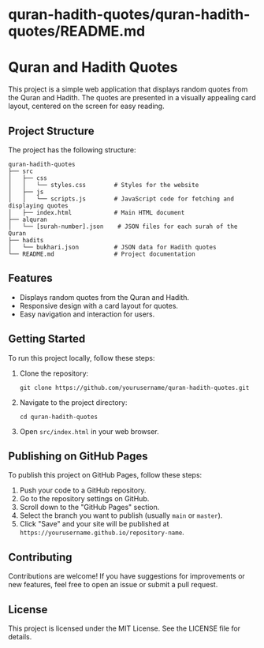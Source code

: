 # quran-hadith-quotes/quran-hadith-quotes/README.md

# Quran and Hadith Quotes

This project is a simple web application that displays random quotes from the Quran and Hadith. The quotes are presented in a visually appealing card layout, centered on the screen for easy reading.

## Project Structure

The project has the following structure:

```
quran-hadith-quotes
├── src
│   ├── css
│   │   └── styles.css        # Styles for the website
│   ├── js
│   │   └── scripts.js        # JavaScript code for fetching and displaying quotes
│   ├── index.html            # Main HTML document
├── alquran
│   └── [surah-number].json    # JSON files for each surah of the Quran
├── hadits
│   └── bukhari.json          # JSON data for Hadith quotes
└── README.md                 # Project documentation
```

## Features

- Displays random quotes from the Quran and Hadith.
- Responsive design with a card layout for quotes.
- Easy navigation and interaction for users.

## Getting Started

To run this project locally, follow these steps:

1. Clone the repository:
   ```
   git clone https://github.com/yourusername/quran-hadith-quotes.git
   ```

2. Navigate to the project directory:
   ```
   cd quran-hadith-quotes
   ```

3. Open `src/index.html` in your web browser.

## Publishing on GitHub Pages

To publish this project on GitHub Pages, follow these steps:

1. Push your code to a GitHub repository.
2. Go to the repository settings on GitHub.
3. Scroll down to the "GitHub Pages" section.
4. Select the branch you want to publish (usually `main` or `master`).
5. Click "Save" and your site will be published at `https://yourusername.github.io/repository-name`.

## Contributing

Contributions are welcome! If you have suggestions for improvements or new features, feel free to open an issue or submit a pull request.

## License

This project is licensed under the MIT License. See the LICENSE file for details.